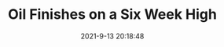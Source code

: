 ---
"title": "Oil Finishes on a Six Week High"
"date": "2021-9-13 20:18:48"
"feed_name": "RIGZONE"
"feed_website": "http://www.rigzone.com/"
"feed_rss": "http://www.rigzone.com/news/rss/rigzone_latest.aspx"
"link": "https://www.rigzone.com/news/wire/oil_finishes_on_a_six_week_high-13-sep-2021-166424-article/?rss=true"
"file": "_posts/-a1ff505dd5b589fbba8e51ab56e7527764266134.md"
"accident": "0"
"drilling": "0"
---
